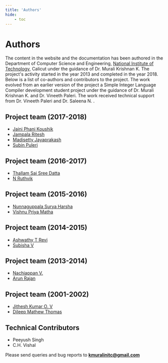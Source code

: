 ```yaml
---
title: 'Authors'
hide:
    - toc
---
```

# Authors

The content in the website and the documentation has been authored in the Department of Computer Science and Engineering, [National Institute of Technology](http://nitc.ac.in), Calicut under the guidance of Dr. Murali Krishnan K. The project's activity started in the year 2013 and completed in the year 2018. Below is a list of co-authors and contributors to the project. The work evolved from an earlier version of the project a Simple Integer Language Compiler development student project under the guidance of Dr. Murali Krishnan K. and Dr. Vineeth Paleri. The work received technical support from Dr. Vineeth Paleri and Dr. Saleena N. .

## Project team (2017-2018)
- [Jaini Phani Koushik](https://www.linkedin.com/in/phani-koushik-jaini-38a071bb/)
- [Jampala Ritesh](https://www.linkedin.com/in/ritheshjampala/)
- [Madisetty Jayaprakash](#)
- [Subin Puleri](#)

## Project team (2016-2017)
- [Thallam Sai Sree Datta](https://www.linkedin.com/in/dattathallam)
- [N Ruthvik](https://www.linkedin.com/in/n-ruthviik-0a0539100)

## Project team (2015-2016)
- [Nunnaguppala Surya Harsha](https://www.linkedin.com/in/suryaharshanunnaguppala)
- [Vishnu Priya Matha](https://in.linkedin.com/in/vishnupriyamatha)

## Project team (2014-2015)
- [Ashwathy T Revi](https://www.linkedin.com/in/ashwathytr)
- [Subisha V](https://www.linkedin.com/in/subisha-v-3a1520aa)

## Project team (2013-2014)
- [Nachiappan V.](http://www.linkedin.com/in/nachivpn)
- [Arun Rajan](http://in.linkedin.com/pub/arun-rajan-sharma/39/291/8a5)

## Project team (2001-2002)
- [Jithesh Kumar O. V](#)
- [Dileep Mathew Thomas](#)

## Technical Contributors
- Peeyush Singh
- C.H. Vishal

Please send queries and bug reports to **kmuralinitc@gmail.com**
